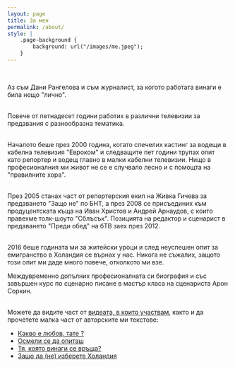```yaml
---
layout: page
title: За мен
permalink: /about/
style: |
    .page-background {
        background: url("/images/me.jpeg");
    }
---
```



&nbsp;&nbsp;&nbsp;&nbsp;&nbsp;&nbsp;&nbsp;&nbsp;

Аз съм Дани Рангелова и съм журналист, за когото работата винаги е била нещо "лично".
<br>
<br>

Повече от петнадесет години работих в различни телевизии за предавания с разнообразна тематика.
<br>
<br>

Началото беше през 2000 година, когато спечелих кастинг за водещи в кабелна телевизия "Евроком" и следващите пет години трупах опит като репортер и водещ главно в малки кабелни телевизии. Нищо в професионалния ми живот не се е случвало лесно и с помощта на "правилните хора".
<br>
<br>

През 2005 станах част от репортерския екип на Живка Гичева за предаването "Защо не" по БНТ, а през 2008 се присъединих към продуцентската къща на Иван Христов и Андрей Арнаудов, с които правехме толк-шоуто "Сблъсък".
Позицията на редактор и сценарист в предаването "Преди обед" на бТВ заех през 2012.
<br>
<br>

2016 беше годината ми за житейски уроци и след неуспешен опит за емигранство в Холандия се върнах у нас. Никога не съжалих, защото този опит ми даде много повече, отколкото ми взе.

Междувременно допълних професионалната си биография и със завършен курс по сценарно писане в мастър класа на сценариста Арон Соркин.


<br>
Можете да видите част от <a href="https://peropodnaem.com/услуги/видео-заснемане/">видеата, в които участвам</a>, както и да прочетете малка част от авторските ми текстове:

* [Какво е любов, тате ?](https://mamaninja.bg/общество/истории/item/1418-kakvo-e-lyubov,-tate)
* [Осмели се да опиташ](https://mamaninja.bg/мама/кариера/item/1505-osmeli-se-da-opitash)
* [Тя, която винаги се връща?](https://www.highviewart.com/cvetno/tya-koyato-vinagi-se-vrashta-9048.html)
* [Защо да (не) изберете Холандия](https://mamaninja.bg/общество/истории/item/1387-zashto-da-ne-izberete-holandiya)
